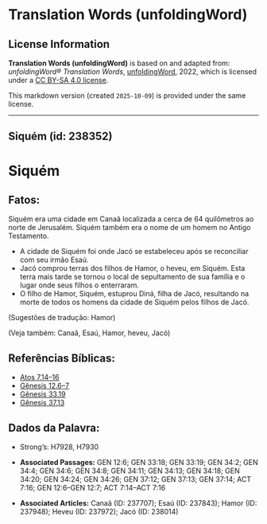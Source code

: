 # Translation Words (unfoldingWord)

## License Information

**Translation Words (unfoldingWord)** is based on and adapted from: _unfoldingWord® Translation Words_, [unfoldingWord](https://unfoldingword.org/utw), 2022, which is licensed under a [CC BY-SA 4.0 license](https://creativecommons.org/licenses/by-sa/4.0/legalcode.en).

This markdown version (created `2025-10-09`) is provided under the same license.



--------------------------------

## Siquém (id: 238352)

Siquém
======

Fatos:
------

Siquém era uma cidade em Canaã localizada a cerca de 64 quilômetros ao norte de Jerusalém. Siquém também era o nome de um homem no Antigo Testamento.

* A cidade de Siquém foi onde Jacó se estabeleceu após se reconciliar com seu irmão Esaú.
* Jacó comprou terras dos filhos de Hamor, o heveu, em Siquém. Esta terra mais tarde se tornou o local de sepultamento de sua família e o lugar onde seus filhos o enterraram.
* O filho de Hamor, Siquém, estuprou Diná, filha de Jacó, resultando na morte de todos os homens da cidade de Siquém pelos filhos de Jacó.

(Sugestões de tradução: Hamor)

(Veja também: Canaã, Esaú, Hamor, heveu, Jacó)

Referências Bíblicas:
---------------------

* [Atos 7\.14–16](https://ref.ly/Acts7:14-Acts7:16)
* [Gênesis 12\.6–7](https://ref.ly/Gen12:6-Gen12:7)
* [Gênesis 33\.19](https://ref.ly/Gen33:19)
* [Gênesis 37\.13](https://ref.ly/Gen37:13)

Dados da Palavra:
-----------------

* Strong’s: H7928, H7930

* **Associated Passages:** GEN 12:6; GEN 33:18; GEN 33:19; GEN 34:2; GEN 34:4; GEN 34:6; GEN 34:8; GEN 34:11; GEN 34:13; GEN 34:18; GEN 34:20; GEN 34:24; GEN 34:26; GEN 37:12; GEN 37:13; GEN 37:14; ACT 7:16; GEN 12:6–GEN 12:7; ACT 7:14–ACT 7:16
* **Associated Articles:** Canaã (ID: 237707); Esaú (ID: 237843); Hamor (ID: 237948); Heveu (ID: 237972); Jacó (ID: 238014)

